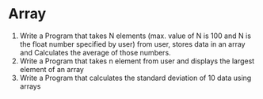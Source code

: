 # Array

1) Write a Program that takes N elements (max. value of N is 100 and N is the float number specified by user) from user, stores data in an array and Calculates the average of those numbers.
2) Write a Program that takes n element from user and displays the largest element of an array
3) Write a Program that calculates the standard deviation of 10 data using arrays
